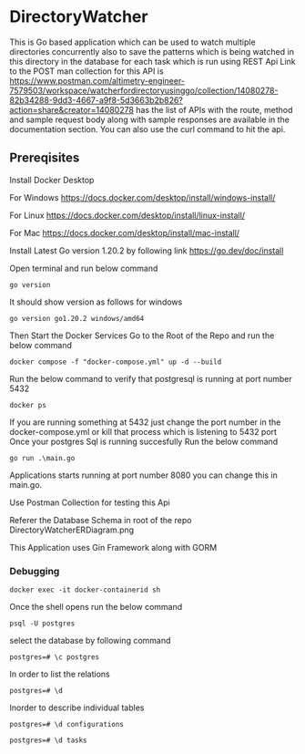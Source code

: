 # DirectoryWatcher
This is Go based application which can be used to watch multiple directories concurrently also to save the patterns which is being watched in this directory in the database for each task which is run using REST Api 
Link to the POST man collection for this API is https://www.postman.com/altimetry-engineer-7579503/workspace/watcherfordirectoryusinggo/collection/14080278-82b34288-9dd3-4667-a9f8-5d3663b2b826?action=share&creator=14080278
has the list of APIs with the route, method and sample request body along with sample responses are available in the documentation section. You can also use the curl command to hit the api.

## Prereqisites
Install Docker Desktop 

For Windows https://docs.docker.com/desktop/install/windows-install/

For Linux https://docs.docker.com/desktop/install/linux-install/

For Mac https://docs.docker.com/desktop/install/mac-install/

Install Latest Go version 1.20.2 by following link https://go.dev/doc/install


Open terminal and run below command 
```
go version
```
It should show version as follows for windows 
```
go version go1.20.2 windows/amd64
```
Then Start the Docker Services
Go to the Root of the Repo and run the below command 
```
docker compose -f "docker-compose.yml" up -d --build
```
Run the below command to verify that postgresql is running at port number 5432
``` 
docker ps
``` 
If you are running something at 5432 just change the port number in the docker-compose.yml or kill that process which is listening to 5432 port
Once your postgres Sql is running succesfully 
Run the below command 
```
go run .\main.go
``` 
Applications starts running at port number 8080 you can change this in main.go.

Use Postman Collection for testing this Api 

Referer the Database Schema in root of the repo DirectoryWatcherERDiagram.png   

This Application uses Gin Framework along with GORM



### Debugging
```
docker exec -it docker-containerid sh
```
Once the shell opens run the below command
```
psql -U postgres
```
select the database by following command
```
postgres=# \c postgres
```
In order to list the relations
```  
postgres=# \d 
```
Inorder to describe individual tables
``` 
postgres=# \d configurations
```
```
postgres=# \d tasks
```
